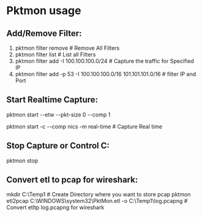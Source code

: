 # Pktmon usage

## **Add/Remove Filter:**

1. pktmon filter remove # Remove All Filters
2. pktmon filter list   # List all Filters
3. pktmon filter add -I 100.100.100.0/24 # Capture the traffic for Specified IP
4. pktmon filter add -p 53 -I 100.100.100.0/16 101.101.101.0/16 # filter IP and Port

## Start Realtime Capture:

pktmon start --etw --pkt-size 0 --comp 1

pktmon start -c --comp nics -m real-time # Capture Real time

## Stop Capture or Control C:

pktmon stop

## Convert etl to pcap for wireshark:

mkdir C:\Temp1 # Create Directory where you want to store pcap
pktmon etl2pcap C:\WINDOWS\system32\PktMon.etl -o C:\Temp1\log.pcapng #  Convert etltp log.pcapng for wireshark
